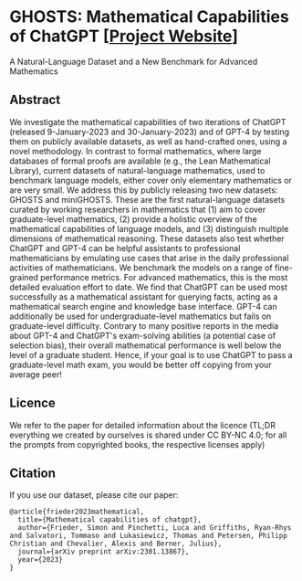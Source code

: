 # GHOSTS: Mathematical Capabilities of ChatGPT [[Project Website](https://ghosts.xyfrieder.xyz//)]

A Natural-Language Dataset and a New Benchmark for Advanced Mathematics

## Abstract

We investigate the mathematical capabilities of two iterations of ChatGPT (released 9-January-2023 and 30-January-2023) and of GPT-4 by testing them on publicly available datasets, as well as hand-crafted ones, using a novel methodology. In contrast to formal mathematics, where large databases of formal proofs are available (e.g., the Lean Mathematical Library), current datasets of natural-language mathematics, used to benchmark language models, either cover only elementary mathematics or are very small. We address this by publicly releasing two new datasets: GHOSTS and miniGHOSTS. These are the first natural-language datasets curated by working researchers in mathematics that (1) aim to cover graduate-level mathematics, (2) provide a holistic overview of the mathematical capabilities of language models, and (3) distinguish multiple dimensions of mathematical reasoning. These datasets also test whether ChatGPT and GPT-4 can be helpful assistants to professional mathematicians by emulating use cases that arise in the daily professional activities of mathematicians. We benchmark the models on a range of fine-grained performance metrics. For advanced mathematics, this is the most detailed evaluation effort to date. We find that ChatGPT can be used most successfully as a mathematical assistant for querying facts, acting as a mathematical search engine and knowledge base interface. GPT-4 can additionally be used for undergraduate-level mathematics but fails on graduate-level difficulty. Contrary to many positive reports in the media about GPT-4 and ChatGPT's exam-solving abilities (a potential case of selection bias), their overall mathematical performance is well below the level of a graduate student. Hence, if your goal is to use ChatGPT to pass a graduate-level math exam, you would be better off copying from your average peer!


## Licence 

We refer to the paper for detailed information about the licence (TL;DR everything we created by ourselves is shared under CC BY-NC 4.0; for all the prompts from copyrighted books, the respective licenses apply) 

## Citation

If you use our dataset, please cite our paper:

```text
@article{frieder2023mathematical,
  title={Mathematical capabilities of chatgpt},
  author={Frieder, Simon and Pinchetti, Luca and Griffiths, Ryan-Rhys and Salvatori, Tommaso and Lukasiewicz, Thomas and Petersen, Philipp Christian and Chevalier, Alexis and Berner, Julius},
  journal={arXiv preprint arXiv:2301.13867},
  year={2023}
}
```
